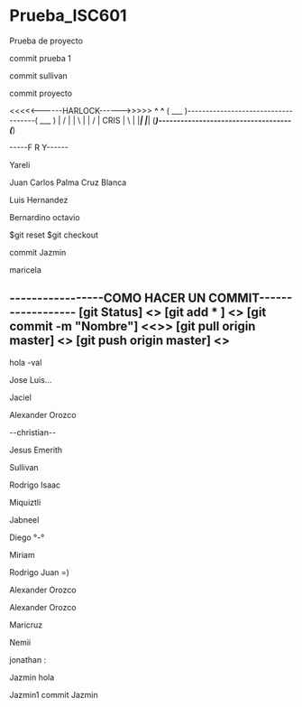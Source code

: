 # Prueba_ISC601
Prueba de proyecto

commit prueba 1

commit sullivan

commit proyecto


<<<<<------HARLOCK------>>>>>
 __^__                                      __^__
( ___ )------------------------------------( ___ )
 | / |                                      | \ |
 | / |                CRIS                  | \ |
 |___|                                      |___|
(_____)------------------------------------(_____) 

-----F R Y------


Yareli

Juan Carlos Palma Cruz Blanca

Luis Hernandez

Bernardino octavio

$git reset
$git checkout


commit Jazmin


maricela

-----------------COMO HACER UN COMMIT------------------
[git Status] <<Ver cambios realizados al repositorio>>
[git add * ] <<Guardar tus cambios>>
[git commit -m "Nombre"]	<<<Commit>>>
[git pull origin master]  <<Descargar los cambios del repositorio>>
[git push origin master]	<<Subir tus cambios al repositorio>> 
 ------------------------------------------------------
hola -val


Jose Luis...

Jaciel

Alexander Orozco

--christian--

Jesus Emerith

Sullivan   

Rodrigo Isaac 

Miquiztli

Jabneel 

Diego °-°

Miriam

Rodrigo Juan =)

Alexander Orozco

Alexander Orozco

Maricruz 

Nemii 

jonathan :

Jazmin hola

Jazmin1
commit Jazmin
